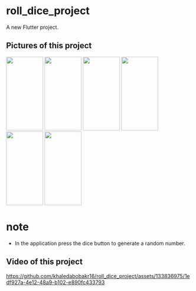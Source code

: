# roll_dice_project

A new Flutter project.

## Pictures of this project
<p float="left">
<img src="https://github.com/khaledabobakr16/roll_dice_project/assets/133836975/e7f430bb-752a-4271-80c9-4bdc601b7ec1" width="100" height="200"/>
<img src="https://github.com/khaledabobakr16/roll_dice_project/assets/133836975/63896dd4-a417-4cca-be32-9cfa4c53483d" width="100" height="200"/>
<img src="https://github.com/khaledabobakr16/roll_dice_project/assets/133836975/31caedeb-595f-4b28-af4e-da211db316b1" width="100" height="200"/> <img src="https://github.com/khaledabobakr16/roll_dice_project/assets/133836975/b990e21b-8ea0-4d8b-ad83-28f55a9bef9c" width="100" height="200"/>
<img src="https://github.com/khaledabobakr16/roll_dice_project/assets/133836975/61c1da51-59cf-4991-9a40-ba7eec7e6cc0" width="100" height="200"/>
<img src="https://github.com/khaledabobakr16/roll_dice_project/assets/133836975/a3ea60d2-ff4a-4f4a-a059-b6a2a3f7e884" width="100" height="200"/>
</p>


# note
- In the application press the dice button to generate a random number.



## Video of this project
https://github.com/khaledabobakr16/roll_dice_project/assets/133836975/1edf927a-4e12-48a9-b102-e890fc433793


